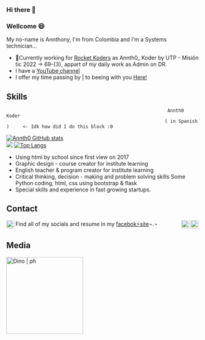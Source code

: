 ### Hi there 👋

### Wellcome 😄
My no-name is Annthony, I'm from Colombia and I'm a Systems technician...
* 🔭Currently working for [Rocket Koders](https://github.com/Annth0/RocketKoders01) as Annth0_ Koder by UTP - Misión tic 2022 -> 69-{3}, appart of my daily work as Admin on DR.
* I have a [YouTube channel](https://youtube.com/)
* I offer my time passing by | to beeing with you [Here!](https://api.whatsapp.com/send?phone=+573125953139&text=Hey!%20I%20have%20seen%20your%20GitHub%20Link.%20Let's%20talk%20together!)

## Skills
                                                               Annth0 Koder
                                                              ( in Spanish )     <- Idk how did I do this block :0

[![Annth0 GitHub stats](https://github-readme-stats.vercel.app/api?username=annth0&theme=dark&layout=compact&show_icons=true)](https://github.com/anuraghazra/github-readme-stats)
<br>
![](https://github-readme-streak-stats.herokuapp.com/?user=annth0&theme=radical&show_icons=true)
[![Top Langs](https://github-readme-stats.vercel.app/api/top-langs/?username=annth0&theme=dark&layout=compact&show_icons=true)](https://github.com/anuraghazra/github-readme-stats)



* Using html by school since first view on 2017
* Graphic design - course creator for institute learning
* English teacher & program creator for institute learning
* Critical thinking, decision - making and problem solving skills
  Some Python coding, html, css using bootstrap & flask
* Special skills and experience in fast growing startups.

## Contact
Find all of my socials and resume in my [facebok⚡site]( https://facebook.com/PanPaLucho )¬.¬
<a href="https://facebook.com/PanPaLucho" target="_blank">
  <img align="right" alt="icon | fb"  width="21px" src="https://cdn-icons-png.flaticon.com/512/1384/1384005.png">
</a>
<a target="_blank" href="https://api.whatsapp.com/send?phone=+573125953139&text=Hey!%20I%20have%20seen%20your%20GitHub%20Link.%20Let's%20talk%20together!">
  <img align="right" alt="icon | wp"  width="21px" src="https://cdn-icons-png.flaticon.com/512/733/733641.png">
</a>
<a ref="tel:+573125953239" target="_blank">
  <img align="left" alt="icon | ph"  width="21px" src="https://cdn-icons-png.flaticon.com/512/950/950311.png">
</a><br>

## Media
<a><img align="center" alt="Dino | ph"  width="201px" src="https://raw.githubusercontent.com/hackclub/dinosaurs/Anntho/Annth0_Annth0Dino.png"></a><br>
